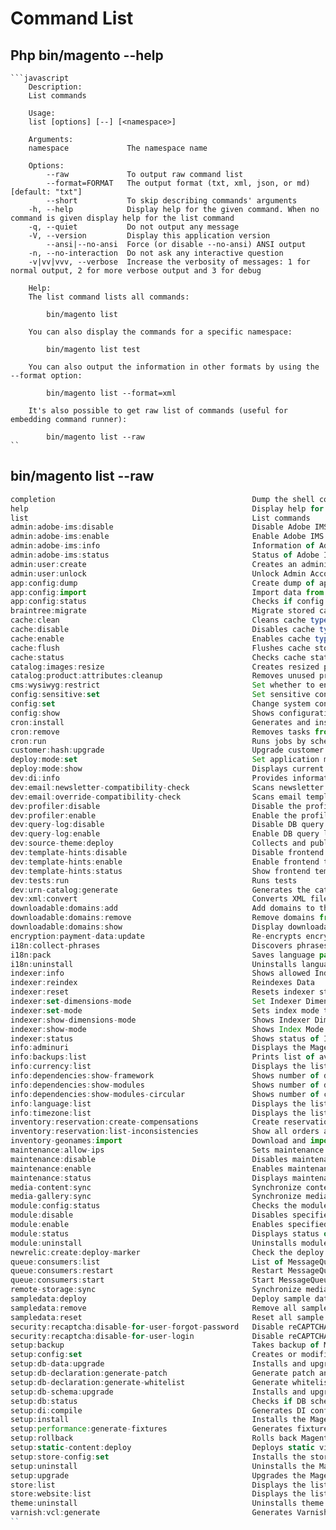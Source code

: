 # Command List
##  Php bin/magento --help

    ```javascript
        Description:
        List commands

        Usage:
        list [options] [--] [<namespace>]

        Arguments:
        namespace             The namespace name

        Options:
            --raw             To output raw command list
            --format=FORMAT   The output format (txt, xml, json, or md) [default: "txt"]
            --short           To skip describing commands' arguments
        -h, --help            Display help for the given command. When no command is given display help for the list command
        -q, --quiet           Do not output any message
        -V, --version         Display this application version
            --ansi|--no-ansi  Force (or disable --no-ansi) ANSI output
        -n, --no-interaction  Do not ask any interactive question
        -v|vv|vvv, --verbose  Increase the verbosity of messages: 1 for normal output, 2 for more verbose output and 3 for debug

        Help:
        The list command lists all commands:

            bin/magento list

        You can also display the commands for a specific namespace:

            bin/magento list test

        You can also output the information in other formats by using the --format option:

            bin/magento list --format=xml

        It's also possible to get raw list of commands (useful for embedding command runner):

            bin/magento list --raw
    ``

##  bin/magento list --raw
   ```javascript
completion                                            Dump the shell completion script
help                                                  Display help for a command
list                                                  List commands
admin:adobe-ims:disable                               Disable Adobe IMS Module
admin:adobe-ims:enable                                Enable Adobe IMS Module.
admin:adobe-ims:info                                  Information of Adobe IMS Module configuration
admin:adobe-ims:status                                Status of Adobe IMS Module
admin:user:create                                     Creates an administrator
admin:user:unlock                                     Unlock Admin Account
app:config:dump                                       Create dump of application
app:config:import                                     Import data from shared configuration files to appropriate data storage
app:config:status                                     Checks if config propagation requires update
braintree:migrate                                     Migrate stored cards from a Magento 1 database
cache:clean                                           Cleans cache type(s)
cache:disable                                         Disables cache type(s)
cache:enable                                          Enables cache type(s)
cache:flush                                           Flushes cache storage used by cache type(s)
cache:status                                          Checks cache status
catalog:images:resize                                 Creates resized product images
catalog:product:attributes:cleanup                    Removes unused product attributes.
cms:wysiwyg:restrict                                  Set whether to enforce user HTML content validation or show a warning instead
config:sensitive:set                                  Set sensitive configuration values
config:set                                            Change system configuration
config:show                                           Shows configuration value for given path. If path is not specified, all saved values will be shown
cron:install                                          Generates and installs crontab for current user
cron:remove                                           Removes tasks from crontab
cron:run                                              Runs jobs by schedule
customer:hash:upgrade                                 Upgrade customer's hash according to the latest algorithm
deploy:mode:set                                       Set application mode.
deploy:mode:show                                      Displays current application mode.
dev:di:info                                           Provides information on Dependency Injection configuration for the Command.
dev:email:newsletter-compatibility-check              Scans newsletter templates for potential variable usage compatibility issues
dev:email:override-compatibility-check                Scans email template overrides for potential variable usage compatibility issues
dev:profiler:disable                                  Disable the profiler.
dev:profiler:enable                                   Enable the profiler.
dev:query-log:disable                                 Disable DB query logging
dev:query-log:enable                                  Enable DB query logging
dev:source-theme:deploy                               Collects and publishes source files for theme.
dev:template-hints:disable                            Disable frontend template hints. A cache flush might be required.
dev:template-hints:enable                             Enable frontend template hints. A cache flush might be required.
dev:template-hints:status                             Show frontend template hints status.
dev:tests:run                                         Runs tests
dev:urn-catalog:generate                              Generates the catalog of URNs to *.xsd mappings for the IDE to highlight xml.
dev:xml:convert                                       Converts XML file using XSL style sheets
downloadable:domains:add                              Add domains to the downloadable domains whitelist
downloadable:domains:remove                           Remove domains from the downloadable domains whitelist
downloadable:domains:show                             Display downloadable domains whitelist
encryption:payment-data:update                        Re-encrypts encrypted credit card data with latest encryption cipher.
i18n:collect-phrases                                  Discovers phrases in the codebase
i18n:pack                                             Saves language package
i18n:uninstall                                        Uninstalls language packages
indexer:info                                          Shows allowed Indexers
indexer:reindex                                       Reindexes Data
indexer:reset                                         Resets indexer status to invalid
indexer:set-dimensions-mode                           Set Indexer Dimensions Mode
indexer:set-mode                                      Sets index mode type
indexer:show-dimensions-mode                          Shows Indexer Dimension Mode
indexer:show-mode                                     Shows Index Mode
indexer:status                                        Shows status of Indexer
info:adminuri                                         Displays the Magento Admin URI
info:backups:list                                     Prints list of available backup files
info:currency:list                                    Displays the list of available currencies
info:dependencies:show-framework                      Shows number of dependencies on Magento framework
info:dependencies:show-modules                        Shows number of dependencies between modules
info:dependencies:show-modules-circular               Shows number of circular dependencies between modules
info:language:list                                    Displays the list of available language locales
info:timezone:list                                    Displays the list of available timezones
inventory:reservation:create-compensations            Create reservations by provided compensation arguments
inventory:reservation:list-inconsistencies            Show all orders and products with salable quantity inconsistencies
inventory-geonames:import                             Download and import geo names for source selection algorithm
maintenance:allow-ips                                 Sets maintenance mode exempt IPs
maintenance:disable                                   Disables maintenance mode
maintenance:enable                                    Enables maintenance mode
maintenance:status                                    Displays maintenance mode status
media-content:sync                                    Synchronize content with assets
media-gallery:sync                                    Synchronize media storage and media assets in the database
module:config:status                                  Checks the modules configuration in the 'app/etc/config.php' file and reports if they are up to date or not
module:disable                                        Disables specified modules
module:enable                                         Enables specified modules
module:status                                         Displays status of modules
module:uninstall                                      Uninstalls modules installed by composer
newrelic:create:deploy-marker                         Check the deploy queue for entries and create an appropriate deploy marker.
queue:consumers:list                                  List of MessageQueue consumers
queue:consumers:restart                               Restart MessageQueue consumers
queue:consumers:start                                 Start MessageQueue consumer
remote-storage:sync                                   Synchronize media files with remote storage.
sampledata:deploy                                     Deploy sample data modules for composer-based Magento installations
sampledata:remove                                     Remove all sample data packages from composer.json
sampledata:reset                                      Reset all sample data modules for re-installation
security:recaptcha:disable-for-user-forgot-password   Disable reCAPTCHA for admin user forgot password form
security:recaptcha:disable-for-user-login             Disable reCAPTCHA for admin user login form
setup:backup                                          Takes backup of Magento Application code base, media and database
setup:config:set                                      Creates or modifies the deployment configuration
setup:db-data:upgrade                                 Installs and upgrades data in the DB
setup:db-declaration:generate-patch                   Generate patch and put it in specific folder.
setup:db-declaration:generate-whitelist               Generate whitelist of tables and columns that are allowed to be edited by declaration installer
setup:db-schema:upgrade                               Installs and upgrades the DB schema
setup:db:status                                       Checks if DB schema or data requires upgrade
setup:di:compile                                      Generates DI configuration and all missing classes that can be auto-generated
setup:install                                         Installs the Magento application
setup:performance:generate-fixtures                   Generates fixtures
setup:rollback                                        Rolls back Magento Application codebase, media and database
setup:static-content:deploy                           Deploys static view files
setup:store-config:set                                Installs the store configuration. Deprecated since 2.2.0. Use config:set instead
setup:uninstall                                       Uninstalls the Magento application
setup:upgrade                                         Upgrades the Magento application, DB data, and schema
store:list                                            Displays the list of stores
store:website:list                                    Displays the list of websites
theme:uninstall                                       Uninstalls theme
varnish:vcl:generate                                  Generates Varnish VCL and echos it to the command line
``